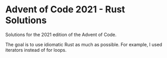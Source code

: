 # Advent of Code 2021 - Rust Solutions

Solutions for the 2021 edition of the Advent of Code.

The goal is to use idiomatic Rust as much as possible. For example, I used iterators instead of for loops.

